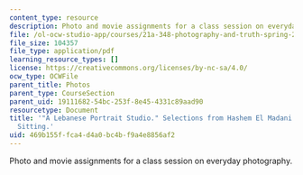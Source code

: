 ```yaml
---
content_type: resource
description: Photo and movie assignments for a class session on everyday photography.
file: /ol-ocw-studio-app/courses/21a-348-photography-and-truth-spring-2008/469b155ffca4d4a0bc4bf9a4e8856af2_MIT21A_348S08_portraitsL.pdf
file_size: 104357
file_type: application/pdf
learning_resource_types: []
license: https://creativecommons.org/licenses/by-nc-sa/4.0/
ocw_type: OCWFile
parent_title: Photos
parent_type: CourseSection
parent_uid: 19111682-54bc-253f-8e45-4331c89aad90
resourcetype: Document
title: '"A Lebanese Portrait Studio." Selections from Hashem El Madani and Mapping
  Sitting.'
uid: 469b155f-fca4-d4a0-bc4b-f9a4e8856af2
---
```

Photo and movie assignments for a class session on everyday photography.